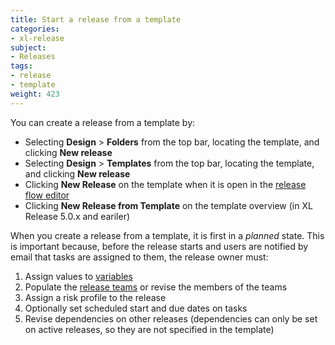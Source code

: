 ```yaml
---
title: Start a release from a template
categories:
- xl-release
subject:
- Releases
tags:
- release
- template
weight: 423
---
```


You can create a release from a template by:

* Selecting **Design** > **Folders** from the top bar, locating the template, and clicking **New release**
* Selecting **Design** > **Templates** from the top bar, locating the template, and clicking **New release**
* Clicking **New Release** on the template when it is open in the [release flow editor](/xl-release/how-to/using-the-release-flow-editor.html)
* Clicking **New Release from Template** on the template overview (in XL Release 5.0.x and eariler)

When you create a release from a template, it is first in a *planned* state. This is important because, before the release starts and users are notified by email that tasks are assigned to them, the release owner must:

1. Assign values to [variables](/xl-release/concept/variables-in-xl-release.html)
1. Populate the [release teams](/xl-release/how-to/configure-teams-for-a-release.html) or revise the members of the teams
1. Assign a risk profile to the release
1. Optionally set scheduled start and due dates on tasks
1. Revise dependencies on other releases (dependencies can only be set on active releases, so they are not specified in the template)
